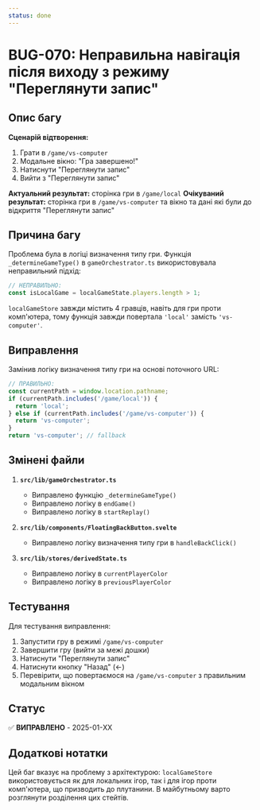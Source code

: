 ```yaml
---
status: done
---
```


# BUG-070: Неправильна навігація після виходу з режиму "Переглянути запис"

## Опис багу

**Сценарій відтворення:**
1. Грати в `/game/vs-computer`
2. Модальне вікно: "Гра завершено!"
3. Натиснути "Переглянути запис"
4. Вийти з "Переглянути запис"

**Актуальний результат:** сторінка гри в `/game/local`
**Очікуваний результат:** сторінка гри в `/game/vs-computer` та вікно та дані які були до відкриття "Переглянути запис"

## Причина багу

Проблема була в логіці визначення типу гри. Функція `_determineGameType()` в `gameOrchestrator.ts` використовувала неправильний підхід:

```typescript
// НЕПРАВИЛЬНО:
const isLocalGame = localGameState.players.length > 1;
```

`localGameStore` завжди містить 4 гравців, навіть для гри проти комп'ютера, тому функція завжди повертала `'local'` замість `'vs-computer'`.

## Виправлення

Замінив логіку визначення типу гри на основі поточного URL:

```typescript
// ПРАВИЛЬНО:
const currentPath = window.location.pathname;
if (currentPath.includes('/game/local')) {
  return 'local';
} else if (currentPath.includes('/game/vs-computer')) {
  return 'vs-computer';
}
return 'vs-computer'; // fallback
```

## Змінені файли

1. **`src/lib/gameOrchestrator.ts`**
   - Виправлено функцію `_determineGameType()`
   - Виправлено логіку в `endGame()`
   - Виправлено логіку в `startReplay()`

2. **`src/lib/components/FloatingBackButton.svelte`**
   - Виправлено логіку визначення типу гри в `handleBackClick()`

3. **`src/lib/stores/derivedState.ts`**
   - Виправлено логіку в `currentPlayerColor`
   - Виправлено логіку в `previousPlayerColor`

## Тестування

Для тестування виправлення:

1. Запустити гру в режимі `/game/vs-computer`
2. Завершити гру (вийти за межі дошки)
3. Натиснути "Переглянути запис"
4. Натиснути кнопку "Назад" (←)
5. Перевірити, що повертаємося на `/game/vs-computer` з правильним модальним вікном

## Статус

✅ **ВИПРАВЛЕНО** - 2025-01-XX

## Додаткові нотатки

Цей баг вказує на проблему з архітектурою: `localGameStore` використовується як для локальних ігор, так і для ігор проти комп'ютера, що призводить до плутанини. В майбутньому варто розглянути розділення цих стейтів. 